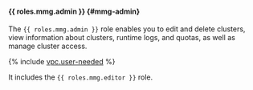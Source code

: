 #### {{ roles.mmg.admin }} {#mmg-admin}

The `{{ roles.mmg.admin }}` role enables you to edit and delete clusters, view information about clusters, runtime logs, and quotas, as well as manage cluster access.

{% include [vpc.user-needed](vpc.user-needed.md) %}

It includes the `{{ roles.mmg.editor }}` role.
